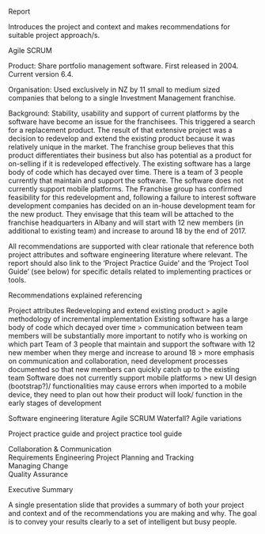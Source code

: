 ﻿Report


Introduces the project and context and makes recommendations for suitable project approach/s. 


Agile SCRUM


Product: Share portfolio management software. First released in 2004. Current version 6.4. 


Organisation: Used exclusively in NZ by 11 small to medium sized companies that belong to a single Investment Management franchise. 


Background: Stability, usability and support of current platforms by the software have become an issue for the franchisees. This triggered a search for a replacement product. The result of that extensive project was a decision to redevelop and extend the existing product because it was relatively unique in the market. The franchise group believes that this product differentiates their business but also has potential as a product for on-selling if it is redeveloped effectively. The existing software has a large body of code which has decayed over time. There is a team of 3 people currently that maintain and support the software. The software does not currently support mobile platforms. The Franchise group has confirmed feasibility for this redevelopment and, following a failure to interest software development companies has decided on an in-house development team for the new product. They envisage that this team will be attached to the franchise headquarters in Albany and will start with 12 new members (in additional to existing team) and increase to around 18 by the end of 2017.




All recommendations are supported with clear rationale that reference both project attributes and software engineering literature where relevant. The report should also link to the ‘Project Practice Guide’ and the ‘Project Tool Guide’ (see below) for specific details related to implementing practices or tools. 


Recommendations explained referencing 


Project attributes
Redeveloping and extend existing product > agile methodology of incremental implementation
Existing software has a large body of code which decayed over time > communication between team members will be substantially more important to notify who is working on which part
Team of 3 people that maintain and support the software with 12 new member when they merge and increase to around 18 > more emphasis on communication and collaboration, need development processes documented so that new members can quickly catch up to the existing team 
Software does not currently support mobile platforms > new UI design (bootstrap?)/ functionalities may cause errors when imported to a mobile device, they need to plan out how their product will look/ function in the early stages of development 




Software engineering literature
Agile SCRUM
Waterfall?
Agile variations


Project practice guide and project practice tool guide


Collaboration & Communication  
Requirements Engineering 
Project Planning and Tracking  
Managing Change  
Quality Assurance




Executive Summary 


A single presentation slide that provides a summary of both your project and context and of the recommendations you are making and why. The goal is to convey your results clearly to a set of intelligent but busy people.